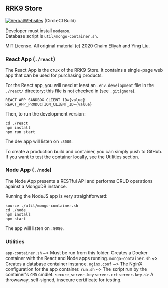 ## RRK9 Store

[![VerbalWebsites](https://circleci.com/gh/VerbalWebsites/rrk9-store.svg?style=svg)](https://app.circleci.com/pipelines/github/VerbalWebsites/rrk9-store)
(CircleCI Build)

Developer must install `nodemon`.  
Database script is `util/mongo-container.sh`.

MIT License. All original material (c) 2020 Chaim Eliyah and Ying Liu.

### React App (`./react`)
The React App is the crux of the RRK9 Store. It contains a single-page web app that can be used for purchasing products.

For the React app, you will need at least an `.env.development` file in the `./react/` directory; this file is not checked in (see `.gitignore`).
```
REACT_APP_SANDBOX_CLIENT_ID={value}
REACT_APP_PRODUCTION_CLIENT_ID={value}
```

Then, to run the development version:
```
cd ./react
npm install
npm run start
```
The dev app will listen on `:3000`.

To create a production build and container, you can simply push to GitHub. If you want to test the container locally, see the Utilities section.


### Node App (`./node`)
The Node App presents a RESTful API and performs CRUD operations against a MongoDB instance.

Running the NodeJS app is very straightforward:
```
source ./util/mongo-container.sh
cd ./node
npm install
npm start
```
The app will listen on `:8080`.


### Utilities
`app-container.sh` ~> Must be run from this folder. Creates a Docker container with the React and Node apps running.
`mongo-container.sh` ~> Creates a database container instance.
`nginx.conf` ~> The NginX configuration for the app container.
`run.sh` ~> The script run by the container's `CMD` cmdlet.
`secure_server.key` `server.crt` `server.key` ~> A throwaway, self-signed, insecure certificate for testing.
